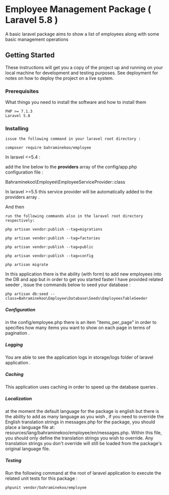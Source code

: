 
# Employee Management Package ( Laravel 5.8 )

A basic laravel package aims to show a list of employees along with some basic management operations

## Getting Started

These instructions will get you a copy of the project up and running on your local machine for development and testing purposes. See deployment for notes on how to deploy the project on a live system.

### Prerequisites

What things you need to install the software and how to install them

```
PHP >= 7.1.3
Laravel 5.8 
```

### Installing

```
issue the following command in your laravel root directory :

composer require bahraminekoo/employee

```

In laravel <=5.4  :

add the line below to the **providers** array of the config/app.php configuration file :

Bahraminekoo\Employee\EmployeeServiceProvider::class

In laravel >=5.5 this service provider will be automatically added to the providers array .

And then

```
run the following commands also in the laravel root directory respectively:

php artisan vendor:publish --tag=migrations

php artisan vendor:publish --tag=factories

php artisan vendor:publish --tag=public

php artisan vendor:publish --tag=config

php artisan migrate

```

In this application there is the ability (with form) to add new employees
into the DB and app but in order to get you started faster I have provided
related seeder , issue the commands below to seed your database : 

```
php artisan db:seed --class=Bahraminekoo\Employee\Database\Seeds\EmployeesTableSeeder
```

##### Configuration

in the config/employee.php there is an item "items_per_page" in order to 
specifies how many items you want to show on each page in terms of pagination .

##### Logging 

You are able to see the application logs in storage/logs folder of laravel 
application .

##### Caching 

This application uses caching in order to speed up the database queries . 

##### Localization

at the moment the default language for the package is english but there is the ability to 
add as many language as you wish , if you need to override the English translation strings 
in messages.php for the package, you should place a language file at:  
resources/lang/bahraminekoo/employee/en/messages.php. Within this file, you should only define 
the translation strings you wish to override. Any translation strings you don't override 
will still be loaded from the package's original language file.

##### Testing 

Run the following command at the root of laravel application to execute the related unit tests for this package :

```
phpunit vendor/bahraminekoo/employee
```



